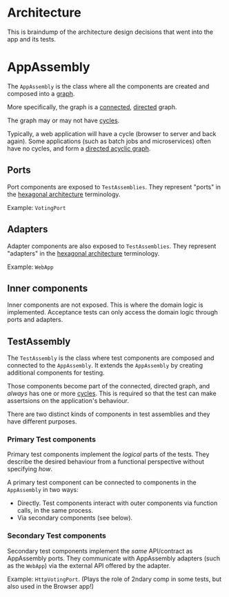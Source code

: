# Architecture

This is braindump of the architecture design decisions that went into the app and its tests.

# AppAssembly

The `AppAssembly` is the class where all the components are created and composed into
a [graph](https://en.wikipedia.org/wiki/Graph_(discrete_mathematics)).

More specifically, the graph is a [connected](https://en.wikipedia.org/wiki/Connectivity_(graph_theory)),
[directed](https://en.wikipedia.org/wiki/Directed_graph) graph.

The graph may or may not have [cycles](https://en.wikipedia.org/wiki/Cycle_(graph_theory)).

Typically, a web application will have a cycle (browser to server and back again).
Some applications (such as batch jobs and microservices) often have no cycles, and form a
[directed acyclic graph](https://en.wikipedia.org/wiki/Directed_acyclic_graph).

## Ports

Port components are exposed to `TestAssemblies`. They represent "ports" in the
[hexagonal architecture](http://alistair.cockburn.us/Hexagonal+architecture) terminology.

Example: `VotingPort`

## Adapters

Adapter components are also exposed to `TestAssemblies`. They represent "adapters" in the
[hexagonal architecture](http://alistair.cockburn.us/Hexagonal+architecture) terminology.

Example: `WebApp`

## Inner components

Inner components are not exposed. This is where the domain logic is implemented. Acceptance tests can only
access the domain logic through ports and adapters.

## TestAssembly

The `TestAssembly` is the class where test components are composed and connected to the `AppAssembly`.
It extends the `AppAssembly` by creating additional components for testing.

Those components become part of the connected, directed graph, and *always* has one or more [cycles](https://en.wikipedia.org/wiki/Cycle_(graph_theory)). This is required so that the test can make assertsions on the application's behaviour.

There are two distinct kinds of components in test assemblies and they have different purposes.

### Primary Test components

Primary test components implement the *logical* parts of the tests. They describe the desired behaviour from a
functional perspective without specifying *how*.

A primary test component can be connected to components in the `AppAssembly` in two ways:

* Directly. Test components interact with outer components via function calls, in the same process.
* Via secondary components (see below).

### Secondary Test components

Secondary test components implement the *same* API/contract as AppAssembly ports. They communicate with AppAssembly
adapters (such as the `WebApp`) via the external API offered by the adapter.

Example: `HttpVotingPort`. (Plays the role of 2ndary comp in some tests, but also used in the Browser app!)
